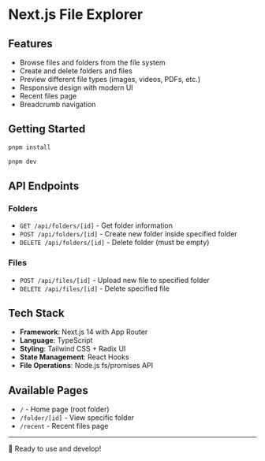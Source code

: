 # Next.js File Explorer

## Features

* Browse files and folders from the file system
* Create and delete folders and files
* Preview different file types (images, videos, PDFs, etc.)
* Responsive design with modern UI
* Recent files page
* Breadcrumb navigation

## Getting Started

```bash
pnpm install

pnpm dev
```

## API Endpoints

### Folders
- `GET /api/folders/[id]` - Get folder information
- `POST /api/folders/[id]` - Create new folder inside specified folder
- `DELETE /api/folders/[id]` - Delete folder (must be empty)

### Files
- `POST /api/files/[id]` - Upload new file to specified folder
- `DELETE /api/files/[id]` - Delete specified file

## Tech Stack

- **Framework**: Next.js 14 with App Router
- **Language**: TypeScript
- **Styling**: Tailwind CSS + Radix UI
- **State Management**: React Hooks
- **File Operations**: Node.js fs/promises API

## Available Pages

- `/` - Home page (root folder)
- `/folder/[id]` - View specific folder
- `/recent` - Recent files page

---

🚀 Ready to use and develop!